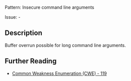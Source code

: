 Pattern: Insecure command line arguments

Issue: -

## Description

Buffer overrun possible for long command line arguments.

## Further Reading

* [Common Weakness Enumeration (CWE) - 119](https://cwe.mitre.org/data/definitions/119.html)